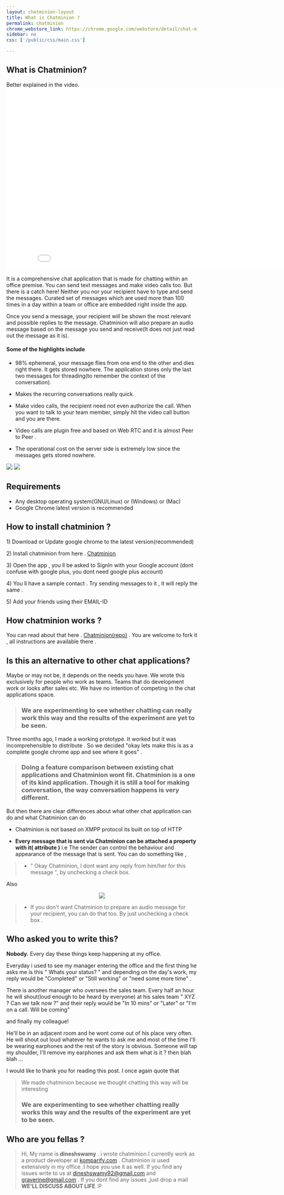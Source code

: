 ```yaml
---
layout: chatminion-layout
title: What is Chatminion ?
permalink: chatminion
chrome_webstore_link: https://chrome.google.com/webstore/detail/chat-minion/ggppffbhjobdepilfllgmpojejkeemca
sidebar: no
css: ['/public/css/main.css']

---
```


<section class="section">
<div class="content">
<div id="what-is-chatminion">
</div>

<h2 id="whatischatminion">What is Chatminion?</h2>

<p>Better explained in the video.
    <iframe width="853" height="480" src="//www.youtube.com/embed/CuVyldcQ0Kw" frameborder="0" allowfullscreen></iframe></p>

<p>It is  a comprehensive chat application that is made for chatting within an office premise. You can send text messages and make video calls too.
But there is a catch here! Neither you nor your recipient have to type and send the messages. Curated set of messages which are used more than 100 times in a day within a team or office are embedded right inside the app. </p>

<p>Once you send a message, your recipient will be shown the most relevant and possible replies to the message. Chatminion will also prepare an audio message based on the message you send and receive(It does not just read out the message as it is).</p>

<h4>Some of the highlights include</h4>

<ul>
<li><p>98% ephemeral, your message flies from one end to the other and dies right there. It gets stored nowhere.
 The application stores only the last two messages for threading(to remember the context of the conversation). </p></li>

<li><p>Makes the recurring conversations really quick.</p></li>

<li><p>Make video calls, the recipient need not even authorize the call. When you want to talk to your team member, simply hit the video call button and you are there.</p></li>

<li><p>Video calls are plugin free and based on Web RTC and it is almost Peer to Peer .</p></li>

<li><p>The operational cost on the server side is extremely low since the messages gets stored nowhere.</p></li>
</ul>

<div class="screenshots">
    <img src ="/public/images/screenshot.png"  /> 
    <img src ="/public/images/screenshot_2.png"  /> 
</div>

<div id="requirements">
</div>

<h2 id="requirements">Requirements</h2>

<ul>
<li>Any desktop operating system(GNU/Linux) or (Windows) or (Mac)</li>

<li>Google Chrome latest version is recommended</li>
</ul>

<div id="how-to-install-chatminion">
</div>

<h2>How to install chatminion ?</h2>

<p>1) Download or Update google chrome to the latest version(recommended)</p>

<p>2) Install chatminion from here . <a href="{{ chrome_webstore_link }}" target="_blank">Chatminion</a></p>

<p>3) Open the app , you ll be asked to SignIn with your Google account (dont confuse with google plus, you dont need google plus account)</p>

<p>4) You ll have a sample contact . Try sending messages to it , it will reply the same .</p>

<p>5) Add your friends using their EMAIL-ID</p>

<div id="how-chatminion-works">
</div>

<h2 id="howchatminionworks">How chatminion works ?</h2>

<p>You can read about that here . <a href="https://github.com/dineshswamy/chatminion-chrome-app">Chatminion(repo)</a> . You are welcome to fork it , all instructions are available there .</p>

<div id="is-this-an-alternative">
</div>

<h2>Is this an alternative to other chat applications?</h2>

<p>Maybe or may not be, it depends on the needs you have. We wrote this exclusively for people who work as teams. Teams that do development work or looks after sales etc. We  have no intention of competing in the chat applications space.</p>

<blockquote>
  <h3>We are experimenting to see whether chatting can really work this way and the results of the experiment are yet to be seen.</h3>
</blockquote>

<p>Three months ago, I made a working prototype. It worked but it was incomprehensible to distribute . So we decided "okay lets make this is as a complete google chrome app and see where it goes" .</p>

<blockquote>
  <h3>Doing a feature comparison between existing chat applications and Chatminion wont fit. Chatminion is a one of its kind application. Though it is still a tool for making conversation, the way conversation happens is very different.</h3>
</blockquote>

<p>But then there are clear differences about what other chat application can do and what Chatminion can do </p>

<ul>
<li><p>Chatminion is not based on XMPP protocol its built on top of HTTP </p></li>

<li><p><strong>Every message that is sent via Chatminion can be attached a property with it( attribute )</strong> i.e The sender can control the behaviour and appearance of the message that is sent. You can do something like , </p></li>
</ul>

<blockquote>
  <ul>
  <li>" Okay Chatminion, I dont want any reply from him/her for this message ", by unchecking a check box.</li>
  </ul>
</blockquote>

<p>Also</p>

<div>
    <center>
        <img src="/public/images/options_for_messages.png" class="inline-image" />
    </center>
</div>

<blockquote>
  <ul>
  <li>If you don't want Chatminion to prepare an audio message for your recipient, you can do that too. By just unchecking a check box .</li>
  </ul>
</blockquote>

<div>
</div>

<h2>Who asked you to write this?</h2>

<p><strong>Nobody.</strong> Every day these things keep happening at my office. </p>

<p>Everyday i used to see my manager entering the office and the first thing he asks me is this " Whats your status? " and depending on the day's work, my reply would be "Completed" or "Still working" or "need some more time" .</p>

<p>There is another manager who oversees the sales team. Every half an hour he will shout(loud enough to be heard by everyone) at his sales team " XYZ ? Can we talk now ?" and their reply would be "In 10 mins" or "Later" or "I'm on a call. Will be coming"</p>

<p>and finally my colleague! </p>

<p>He'll be in an adjacent room and he wont come out of his place very often.
 He will shout out loud whatever he wants to ask me and most of the time  I'll be wearing earphones and the rest of the story is obvious. Someone will tap my shoulder, I'll remove my earphones and ask them what is it ? then blah blah ...</p>

<p>I would like to thank you for reading this post. I once again quote that</p>

<blockquote>
  <p>We made chatminion because we thought chatting this way will be interesting</p>
  
  <h3>We are experimenting to see whether chatting really works this way and the results of the experiment are yet to be seen.</h3>
</blockquote>

<div>
</div>

<h2>Who are you fellas ?</h2>

<blockquote>
  <p>Hi, My name is <strong>dineshswamy</strong> . i wrote chatminion.I currently work as a product developer at <a href="http://www.komparify.com">komparify.com</a> . Chatminion is used extensively in my office .I hope you use it as well.
  If you find any issues write to us at <a href="#">dineshswamy92@gmail.com</a> and <a href="#">graverine@gmail.com</a> .
  If you dont find any issues  ,just drop a mail  <strong>WE'LL  DISCUSS ABOUT LIFE</strong> :P</p>
</blockquote>
</div>
</section>









